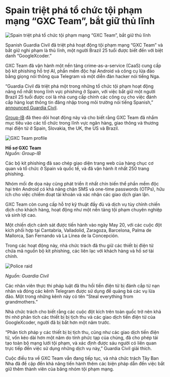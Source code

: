# Spain triệt phá tổ chức tội phạm mạng “GXC Team”, bắt giữ thủ lĩnh

![Spain triệt phá tổ chức tội phạm mạng “GXC Team”, bắt giữ thủ lĩnh](https://www.bleepstatic.com/content/hl-images/2025/10/10/money.jpg)

Spanish Guardia Civil đã triệt phá hoạt động tội phạm mạng “GXC Team” và bắt giữ nghi phạm là thủ lĩnh, một người Brazil 25 tuổi được biết đến với biệt danh “GoogleXcoder.”

GXC Team đã vận hành một nền tảng crime-as-a-service (CaaS) cung cấp bộ kit phishing hỗ trợ AI, phần mềm độc hại Android và công cụ lừa đảo bằng giọng nói thông qua Telegram và một diễn đàn hacker nói tiếng Nga.

“Guardia Civil đã triệt phá một trong những tổ chức tội phạm hoạt động năng nổ nhất trong lĩnh vực phishing ở Spain, với việc bắt giữ một người Brazil 25 tuổi được coi là nhà cung cấp chính các công cụ cho việc đánh cắp hàng loạt thông tin đăng nhập trong môi trường nói tiếng Spanish,” [announced Guardia Civil](https://web.guardiacivil.es/es/destacados/noticias/La-Guardia-Civil-desmantela-una-red-de-phishing-bancario-y-detiene-al-principal-desarrollador-de-kits-de-robo-de-credenciales-en-Espana/).

[Group-IB](https://www.group-ib.com/media-center/press-releases/guardia-civil-gxc-team-takedown/) đã theo dõi hoạt động này và cho biết rằng GXC Team đã nhắm mục tiêu vào các tổ chức trong lĩnh vực ngân hàng, giao thông và thương mại điện tử ở Spain, Slovakia, the UK, the US và Brazil.

![GXC Team profile](https://www.bleepstatic.com/images/news/u/1220909/2025/October/profile.jpg)

**Hồ sơ GXC Team**  
_Nguồn: Group-IB_

Các bộ kit phishing đã sao chép giao diện trang web của hàng chục cơ quan và tổ chức ở Spain và quốc tế, và đã vận hành ít nhất 250 trang phishing.

Nhóm mối đe dọa này cũng phát triển ít nhất chín biến thể phần mềm độc hại trên Android có khả năng chặn SMS và one-time passwords (OTPs), hữu ích cho việc chiếm đoạt tài khoản và xác nhận các giao dịch gian lận.

GXC Team còn cung cấp hỗ trợ kỹ thuật đầy đủ và dịch vụ tùy chỉnh chiến dịch cho khách hàng, hoạt động như một nền tảng tội phạm chuyên nghiệp và sinh lợi cao.

Một chiến dịch cảnh sát được tiến hành vào ngày May 20, với các cuộc đột kích phối hợp tại Cantabria, Valladolid, Zaragoza, Barcelona, Palma de Mallorca, San Fernando và La Línea de la Concepción.

Trong các hoạt động này, nhà chức trách đã thu giữ các thiết bị điện tử chứa mã nguồn bộ kit phishing, các liên lạc với khách hàng và hồ sơ tài chính.

![Police raid](https://www.bleepstatic.com/images/news/u/1220909/2025/October/pc.jpg)

_Nguồn: Guardia Civil_

Các nhân viên thực thi pháp luật đã thu hồi tiền điện tử bị đánh cắp từ nạn nhân và đóng các kênh Telegram được sử dụng để quảng bá các vụ lừa đảo. Một trong những kênh này có tên “Steal everything from grandmothers.”

Nhà chức trách cho biết rằng các cuộc đột kích trên toàn quốc trở nên khả thi nhờ phân tích các thiết bị bị tịch thu và các giao dịch tiền điện tử của GoogleXcoder, người đã bị bắt hơn một năm trước.

“Phân tích pháp y các thiết bị bị tịch thu, cũng như các giao dịch tiền điện tử, vốn kéo dài hơn một năm do tính phức tạp của chúng, đã cho phép tái tạo toàn bộ mạng lưới tội phạm, và xác định được sáu người có liên quan trực tiếp đến việc sử dụng những dịch vụ này,” Guardia Civil giải thích.

Cuộc điều tra về GXC Team vẫn đang tiếp tục, và nhà chức trách Tây Ban Nha đã đề cập đến khả năng tiến hành thêm các biện pháp dẫn đến việc bắt giữ thêm thành viên của băng nhóm tội phạm mạng.